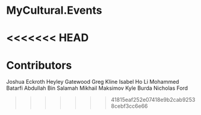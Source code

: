 # MyCultural.Events




<<<<<<< HEAD
=======
# Contributors

Joshua Eckroth
Heyley Gatewood
Greg Kline
Isabel Ho Li
Mohammed Batarfi
Abdullah Bin Salamah
Mikhail Maksimov
Kyle Burda
Nicholas Ford
>>>>>>> 41815eaf252e07418e9b2cab92538cebf3cc6e66
